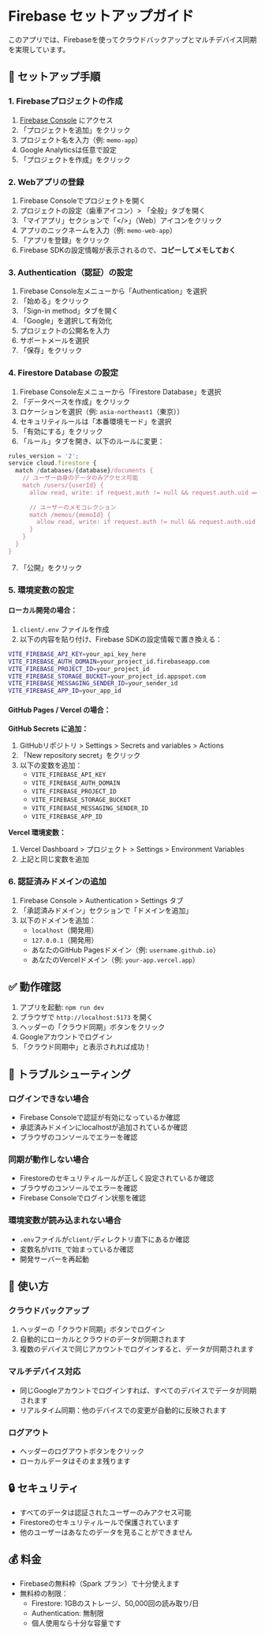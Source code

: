 # Firebase セットアップガイド

このアプリでは、Firebaseを使ってクラウドバックアップとマルチデバイス同期を実現しています。

## 🚀 セットアップ手順

### 1. Firebaseプロジェクトの作成

1. [Firebase Console](https://console.firebase.google.com/) にアクセス
2. 「プロジェクトを追加」をクリック
3. プロジェクト名を入力（例: `memo-app`）
4. Google Analyticsは任意で設定
5. 「プロジェクトを作成」をクリック

### 2. Webアプリの登録

1. Firebase Consoleでプロジェクトを開く
2. プロジェクトの設定（歯車アイコン）> 「全般」タブを開く
3. 「マイアプリ」セクションで「</>」（Web）アイコンをクリック
4. アプリのニックネームを入力（例: `memo-web-app`）
5. 「アプリを登録」をクリック
6. Firebase SDKの設定情報が表示されるので、**コピーしてメモしておく**

### 3. Authentication（認証）の設定

1. Firebase Console左メニューから「Authentication」を選択
2. 「始める」をクリック
3. 「Sign-in method」タブを開く
4. 「Google」を選択して有効化
5. プロジェクトの公開名を入力
6. サポートメールを選択
7. 「保存」をクリック

### 4. Firestore Database の設定

1. Firebase Console左メニューから「Firestore Database」を選択
2. 「データベースを作成」をクリック
3. ロケーションを選択（例: `asia-northeast1`（東京））
4. セキュリティルールは「本番環境モード」を選択
5. 「有効にする」をクリック
6. 「ルール」タブを開き、以下のルールに変更：

```javascript
rules_version = '2';
service cloud.firestore {
  match /databases/{database}/documents {
    // ユーザー自身のデータのみアクセス可能
    match /users/{userId} {
      allow read, write: if request.auth != null && request.auth.uid == userId;
      
      // ユーザーのメモコレクション
      match /memos/{memoId} {
        allow read, write: if request.auth != null && request.auth.uid == userId;
      }
    }
  }
}
```

7. 「公開」をクリック

### 5. 環境変数の設定

#### ローカル開発の場合：

1. `client/.env` ファイルを作成
2. 以下の内容を貼り付け、Firebase SDKの設定情報で置き換える：

```bash
VITE_FIREBASE_API_KEY=your_api_key_here
VITE_FIREBASE_AUTH_DOMAIN=your_project_id.firebaseapp.com
VITE_FIREBASE_PROJECT_ID=your_project_id
VITE_FIREBASE_STORAGE_BUCKET=your_project_id.appspot.com
VITE_FIREBASE_MESSAGING_SENDER_ID=your_sender_id
VITE_FIREBASE_APP_ID=your_app_id
```

#### GitHub Pages / Vercel の場合：

**GitHub Secrets に追加：**
1. GitHubリポジトリ > Settings > Secrets and variables > Actions
2. 「New repository secret」をクリック
3. 以下の変数を追加：
   - `VITE_FIREBASE_API_KEY`
   - `VITE_FIREBASE_AUTH_DOMAIN`
   - `VITE_FIREBASE_PROJECT_ID`
   - `VITE_FIREBASE_STORAGE_BUCKET`
   - `VITE_FIREBASE_MESSAGING_SENDER_ID`
   - `VITE_FIREBASE_APP_ID`

**Vercel 環境変数：**
1. Vercel Dashboard > プロジェクト > Settings > Environment Variables
2. 上記と同じ変数を追加

### 6. 認証済みドメインの追加

1. Firebase Console > Authentication > Settings タブ
2. 「承認済みドメイン」セクションで「ドメインを追加」
3. 以下のドメインを追加：
   - `localhost`（開発用）
   - `127.0.0.1`（開発用）
   - あなたのGitHub Pagesドメイン（例: `username.github.io`）
   - あなたのVercelドメイン（例: `your-app.vercel.app`）

## ✅ 動作確認

1. アプリを起動: `npm run dev`
2. ブラウザで `http://localhost:5173` を開く
3. ヘッダーの「クラウド同期」ボタンをクリック
4. Googleアカウントでログイン
5. 「クラウド同期中」と表示されれば成功！

## 🔧 トラブルシューティング

### ログインできない場合

- Firebase Consoleで認証が有効になっているか確認
- 承認済みドメインにlocalhostが追加されているか確認
- ブラウザのコンソールでエラーを確認

### 同期が動作しない場合

- Firestoreのセキュリティルールが正しく設定されているか確認
- ブラウザのコンソールでエラーを確認
- Firebase Consoleでログイン状態を確認

### 環境変数が読み込まれない場合

- `.env`ファイルが`client/`ディレクトリ直下にあるか確認
- 変数名が`VITE_`で始まっているか確認
- 開発サーバーを再起動

## 📱 使い方

### クラウドバックアップ

1. ヘッダーの「クラウド同期」ボタンでログイン
2. 自動的にローカルとクラウドのデータが同期されます
3. 複数のデバイスで同じアカウントでログインすると、データが同期されます

### マルチデバイス対応

- 同じGoogleアカウントでログインすれば、すべてのデバイスでデータが同期されます
- リアルタイム同期：他のデバイスでの変更が自動的に反映されます

### ログアウト

- ヘッダーのログアウトボタンをクリック
- ローカルデータはそのまま残ります

## 🔒 セキュリティ

- すべてのデータは認証されたユーザーのみアクセス可能
- Firestoreのセキュリティルールで保護されています
- 他のユーザーはあなたのデータを見ることができません

## 💰 料金

- Firebaseの無料枠（Spark プラン）で十分使えます
- 無料枠の制限：
  - Firestore: 1GBのストレージ、50,000回の読み取り/日
  - Authentication: 無制限
  - 個人使用なら十分な容量です

